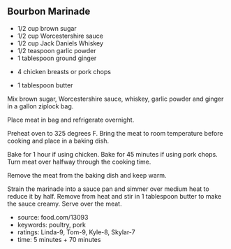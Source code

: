 Bourbon Marinade
----------------

- 1/2 cup brown sugar
- 1/2 cup Worcestershire sauce
- 1/2 cup Jack Daniels Whiskey
- 1/2 teaspoon garlic powder
- 1 tablespoon ground ginger
<!-- -->
- 4 chicken breasts or pork chops
<!-- -->
- 1 tablespoon butter

Mix brown sugar, Worcestershire sauce, whiskey, garlic powder and
ginger in a gallon ziplock bag.

Place meat in bag and refrigerate overnight.

Preheat oven to 325 degrees F.  Bring the meat to room temperature
before cooking and place in a baking dish.

Bake for 1 hour if using chicken.  Bake for 45 minutes if using pork
chops.  Turn meat over halfway through the cooking time.

Remove the meat from the baking dish and keep warm.

Strain the marinade into a sauce pan and simmer over medium heat to
reduce it by half.  Remove from heat and stir in 1 tablespoon butter
to make the sauce creamy.  Serve over the meat.

- source: food.com/13093
- keywords: poultry, pork
- ratings: Linda-9, Tom-9, Kyle-8, Skylar-7
- time: 5 minutes + 70 minutes
